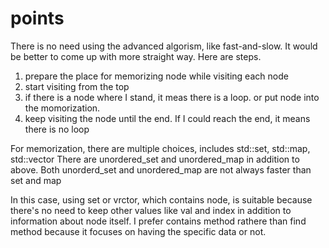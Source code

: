 # points
There is no need using the advanced algorism, like fast-and-slow.
It would be better to come up with more straight way. Here are steps.
1. prepare the place for memorizing node while visiting each node
2. start visiting from the top
3. if there is a node where I stand, it meas there is a loop.
   or put node into the momorization.
4. keep visiting the node until the end. If I could reach the end, it means there is no loop

For memorization, there are multiple choices, includes std::set, std::map, std::vector
There are unordered_set and unordered_map in addition to above.
Both unorderd_set and unordered_map are not always faster than set and map

In this case, using set or vrctor, which contains node, is suitable because there's no need to
keep other values like val and index in addition to information about node itself.
I prefer contains method rathere than find method because it focuses on having the
specific data or not.
